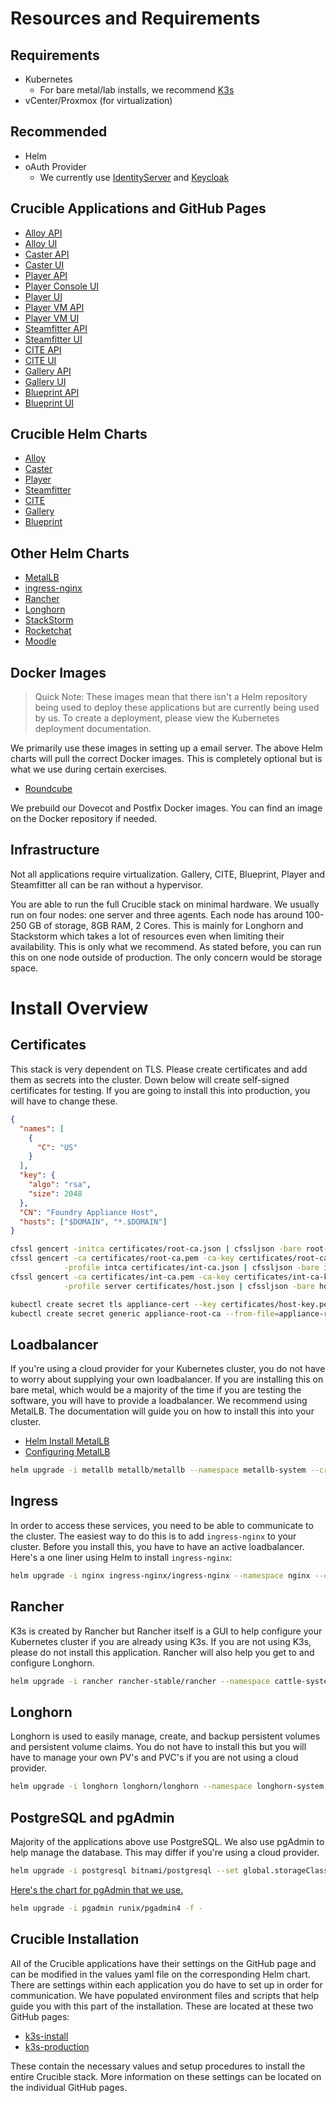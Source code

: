 # Resources and Requirements

## Requirements

- Kubernetes
  - For bare metal/lab installs, we recommend [K3s](https://docs.k3s.io/)
- vCenter/Proxmox (for virtualization)

## Recommended

- Helm
- oAuth Provider
  + We currently use [IdentityServer](https://identityserver4.readthedocs.io/en/latest/) and [Keycloak](https://www.keycloak.org/documentation)

## Crucible Applications and GitHub Pages

- [Alloy API](https://github.com/cmu-sei/Alloy.Api)
- [Alloy UI](https://github.com/cmu-sei/Alloy.ui)
- [Caster API](https://github.com/cmu-sei/Caster.Api)
- [Caster UI](https://github.com/cmu-sei/Caster.Ui)
- [Player API](https://github.com/cmu-sei/Player.Api)
- [Player Console UI](https://github.com/cmu-sei/Console.Ui)
- [Player UI](https://github.com/cmu-sei/Player.Ui)
- [Player VM API](https://github.com/cmu-sei/Vm.Api)
- [Player VM UI](https://github.com/cmu-sei/Vm.Ui)
- [Steamfitter API](https://github.com/cmu-sei/Steamfitter.Api)
- [Steamfitter UI](https://github.com/cmu-sei/Steamfitter.Ui)
- [CITE API](https://github.com/cmu-sei/CITE.Api)
- [CITE UI](https://github.com/cmu-sei/CITE.Ui)
- [Gallery API](https://github.com/cmu-sei/Gallery.Api)
- [Gallery UI](https://github.com/cmu-sei/Gallery.Ui)
- [Blueprint API](https://github.com/cmu-sei/Blueprint.Api)
- [Blueprint UI](https://github.com/cmu-sei/Blueprint.Ui)

## Crucible Helm Charts

- [Alloy](https://github.com/cmu-sei/helm-charts/tree/main/charts/alloy)
- [Caster](https://github.com/cmu-sei/helm-charts/tree/main/charts/caster)
- [Player](https://github.com/cmu-sei/helm-charts/tree/main/charts/player)
- [Steamfitter](https://github.com/cmu-sei/helm-charts/tree/main/charts/steamfitter)
- [CITE](https://github.com/cmu-sei/helm-charts/tree/main/charts/cite)
- [Gallery](https://github.com/cmu-sei/helm-charts/tree/main/charts/gallery)
- [Blueprint](https://github.com/cmu-sei/helm-charts/tree/main/charts/blueprint)

## Other Helm Charts

- [MetalLB](https://github.com/metallb/metallb)
- [ingress-nginx](https://github.com/kubernetes/ingress-nginx)
- [Rancher](https://github.com/rancher/charts)
- [Longhorn](https://github.com/longhorn/charts)
- [StackStorm](https://github.com/StackStorm/stackstorm-k8s)
- [Rocketchat](https://github.com/RocketChat/helm-charts)
- [Moodle](https://github.com/bitnami/charts/tree/main/bitnami/moodle)

## Docker Images

> Quick Note: These images mean that there isn't a Helm repository being used to deploy these applications but are currently being used by us. To create a deployment, please view the Kubernetes deployment documentation.

We primarily use these images in setting up a email server. The above Helm charts will pull the correct Docker images. This is completely optional but is what we use during certain exercises.

- [Roundcube](https://hub.docker.com/r/roundcube/roundcubemail)

We prebuild our Dovecot and Postfix Docker images. You can find an image on the Docker repository if needed.

## Infrastructure

Not all applications require virtualization. Gallery, CITE, Blueprint, Player and Steamfitter all can be ran without a hypervisor.

You are able to run the full Crucible stack on minimal hardware. We usually run on four nodes: one server and three agents. Each node has around 100-250 GB of storage, 8GB RAM, 2 Cores. This is mainly for Longhorn and Stackstorm which takes a lot of resources even when limiting their availability. This is only what we recommend. As stated before, you can run this on one node outside of production. The only concern would be storage space.

# Install Overview

## Certificates

This stack is very dependent on TLS. Please create certificates and add them as secrets into the cluster. Down below will create self-signed certificates for testing. If you are going to install this into production, you will have to change these.

``` json
{
  "names": [
    {
      "C": "US"
    }
  ],
  "key": {
    "algo": "rsa",
    "size": 2048
  },
  "CN": "Foundry Appliance Host",
  "hosts": ["$DOMAIN", "*.$DOMAIN"]
}
```

``` bash
cfssl gencert -initca certificates/root-ca.json | cfssljson -bare root-ca
cfssl gencert -ca certificates/root-ca.pem -ca-key certificates/root-ca-key.pem -config certificates/config.json \
            -profile intca certificates/int-ca.json | cfssljson -bare int-ca
cfssl gencert -ca certificates/int-ca.pem -ca-key certificates/int-ca-key.pem -config certificates/config.json \
            -profile server certificates/host.json | cfssljson -bare host
```

``` bash
kubectl create secret tls appliance-cert --key certificates/host-key.pem --cert <( cat certificates/host.pem certificates/int-ca.pem ) --dry-run=client -o yaml | kubectl apply -f -
kubectl create secret generic appliance-root-ca --from-file=appliance-root-ca=certificates/root-ca.pem --dry-run=client -o yaml | kubectl apply -f -
```

## Loadbalancer

If you're using a cloud provider for your Kubernetes cluster, you do not have to worry about supplying your own loadbalancer. If you are installing this on bare metal, which would be a majority of the time if you are testing the software, you will have to provide a loadbalancer. We recommend using MetalLB. The documentation will guide you on how to install this into your cluster.

- [Helm Install MetalLB](https://metallb.universe.tf/installation/#installation-with-helm)
- [Configuring MetalLB](https://metallb.universe.tf/configuration/)

``` bash
helm upgrade -i metallb metallb/metallb --namespace metallb-system --create-namespace
```

## Ingress

In order to access these services, you need to be able to communicate to the cluster. The easiest way to do this is to add `ingress-nginx` to your cluster. Before you install this, you have to have an active loadbalancer. Here's a one liner using Helm to install `ingress-nginx`:

``` bash
helm upgrade -i nginx ingress-nginx/ingress-nginx --namespace nginx --create-namespace --set controller.watchIngressWithoutClass=true --set controller.kind=Deployment --set controller.ingressClassResource.name=nginx --set controller.ingressClassResource.default=true --set controller.ingressClass=nginx
```

## Rancher

K3s is created by Rancher but Rancher itself is a GUI to help configure your Kubernetes cluster if you are already using K3s. If you are not using K3s, please do not install this application. Rancher will also help you get to and configure Longhorn.

``` bash
helm upgrade -i rancher rancher-stable/rancher --namespace cattle-system --create-namespace --set bootstrapPassword=$RANCHER_PASS --set replicas=1 --set auditLog.level=2 --set auditLog.destination=hostPath --set hostname=rancher.$DOMAIN --set ingress.tls.source=secret --set ingress.tls.secretName=name-of-certificate
```

## Longhorn

Longhorn is used to easily manage, create, and backup persistent volumes and persistent volume claims. You do not have to install this but you will have to manage your own PV's and PVC's if you are not using a cloud provider.

``` bash
helm upgrade -i longhorn longhorn/longhorn --namespace longhorn-system --create-namespace --set persistance.defaultClassReplicaCount=1 --wait
```

## PostgreSQL and pgAdmin

Majority of the applications above use PostgreSQL. We also use pgAdmin to help manage the database. This may differ if you're using a cloud provider.

``` bash
helm upgrade -i postgresql bitnami/postgresql --set global.storageClass=longhorn --set global.postgresql.auth.postgresPassword=$POSTGRES_PASS
```

[Here's the chart for pgAdmin that we use.](https://github.com/rowanruseler/helm-charts/blob/master/charts/pgadmin4/values.yaml)

``` bash
helm upgrade -i pgadmin runix/pgadmin4 -f -
```

## Crucible Installation

All of the Crucible applications have their settings on the GitHub page and can be modified in the values yaml file on the corresponding Helm chart. There are settings within each application you do have to set up in order for communication. We have populated environment files and scripts that help guide you with this part of the installation. These are located at these two GitHub pages:

- [k3s-install](https://github.com/avershave/k3s-install)
- [k3s-production](https://github.com/sei-noconnor/k3s-production)

These contain the necessary values and setup procedures to install the entire Crucible stack. More information on these settings can be located on the individual GitHub pages.
